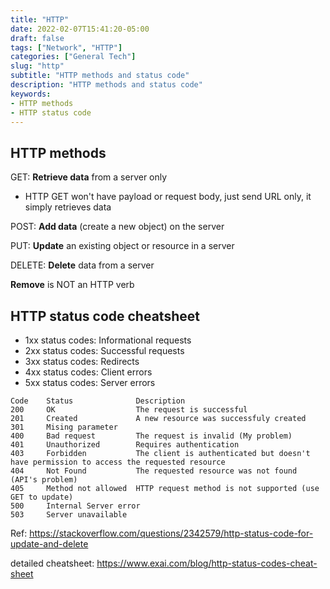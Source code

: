 ```yaml
---
title: "HTTP"
date: 2022-02-07T15:41:20-05:00
draft: false
tags: ["Network", "HTTP"]
categories: ["General Tech"]
slug: "http"
subtitle: "HTTP methods and status code"
description: "HTTP methods and status code"
keywords: 
- HTTP methods
- HTTP status code
---
```



## HTTP methods
GET: **Retrieve data** from a server only

- HTTP GET won't have payload or request body, just send URL only, it simply retrieves data

POST: **Add data** (create a new object) on the server

PUT: **Update** an existing object or resource in a server

DELETE: **Delete** data from a server

**Remove** is NOT an HTTP verb


## HTTP status code cheatsheet
- 1xx status codes: Informational requests
- 2xx status codes: Successful requests
- 3xx status codes: Redirects
- 4xx status codes: Client errors
- 5xx status codes: Server errors   

```
Code    Status              Description
200     OK                  The request is successful
201     Created             A new resource was successfuly created
301     Mising parameter
400     Bad request         The request is invalid (My problem)
401     Unauthorized        Requires authentication
403     Forbidden           The client is authenticated but doesn't have permission to access the requested resource
404     Not Found           The requested resource was not found (API's problem)
405     Method not allowed  HTTP request method is not supported (use GET to update)
500     Internal Server error
503     Server unavailable
```

Ref: https://stackoverflow.com/questions/2342579/http-status-code-for-update-and-delete

detailed cheatsheet: https://www.exai.com/blog/http-status-codes-cheat-sheet

